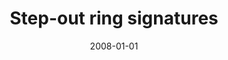 ---
# Documentation: https://wowchemy.com/docs/managing-content/

title: Step-out ring signatures
subtitle: ''
summary: ''
authors:
- Marek Klonowski
- Łukasz Krzywiecki
- Mirosław Kutyłowski
- Anna S. Lauks-Dutka
tags: []
categories: []
date: '2008-01-01'
lastmod: 2022-10-07T05:12:57Z
featured: false
draft: false

# Featured image
# To use, add an image named `featured.jpg/png` to your page's folder.
# Focal points: Smart, Center, TopLeft, Top, TopRight, Left, Right, BottomLeft, Bottom, BottomRight.
image:
  caption: ''
  focal_point: ''
  preview_only: false

# Projects (optional).
#   Associate this post with one or more of your projects.
#   Simply enter your project's folder or file name without extension.
#   E.g. `projects = ["internal-project"]` references `content/project/deep-learning/index.md`.
#   Otherwise, set `projects = []`.
projects: []
publishDate: '2022-10-07T05:12:56.751190Z'
publication_types:
- '2'
abstract: ''
publication: '*Lecture Notes in Computer Science*'
doi: 10.1007/978-3-540-85238-4_35
---